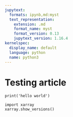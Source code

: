 ```yaml
---
jupytext:
  formats: ipynb,md:myst
  text_representation:
    extension: .md
    format_name: myst
    format_version: 0.13
    jupytext_version: 1.16.4
kernelspec:
  display_name: default
  language: python
  name: python3
---
```


# Testing article

```{code-cell}
print('hello world')
```

```{code-cell}
import xarray
xarray.show_versions()
```
